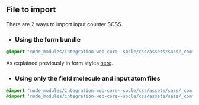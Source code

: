 ## File to import

There are 2 ways to import input counter SCSS.

* ### Using the form bundle

```scss
@import 'node_modules/integration-web-core--socle/css/assets/sass/_common/10-bundles/form.bundle';
```

As explained previously in form styles [here](/Components/form/scss/). 

* ### Using only the field molecule and input atom files

```scss
@import 'node_modules/integration-web-core--socle/css/assets/sass/_common/05-atoms/input.atoms';
@import 'node_modules/integration-web-core--socle/css/assets/sass/_common/06-molecules/field.molecules';

```